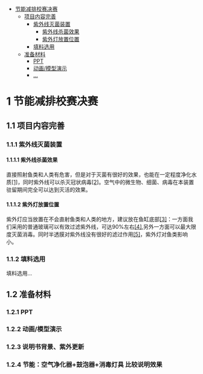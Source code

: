 <!-- TOC -->

- [节能减排校赛决赛](#节能减排校赛决赛)
    - [项目内容完善](#项目内容完善)
        - [紫外线灭菌装置](#紫外线灭菌装置)
            - [紫外线杀菌效果](#紫外线杀菌效果)
            - [紫外灯放置位置](#紫外灯放置位置)
        - [填料选用](#填料选用)
    - [准备材料](#准备材料)
        - [PPT](#ppt)
        - [动画/模型演示](#动画模型演示)
        - [...](#)

<!-- /TOC -->
# 1 节能减排校赛决赛
## 1.1 项目内容完善
### 1.1.1 紫外线灭菌装置
#### 1.1.1.1 紫外线杀菌效果
直接照射鱼类和人类有危害，但是对于灭菌有很好的效果，也能在一定程度净化水质[[1]](https://tieba.baidu.com/p/6388013467)，同时紫外线可以杀灭冠状病毒[[2]](https://www.zhihu.com/question/367207128?from=timeline)。空气中的微生物、细菌、病毒在本装置驻留期间完全可以达到灭活的效果。
#### 1.1.1.2 紫外灯放置位置
紫外灯应当放置在不会直射鱼类和人类的地方，建议放在鱼缸底部[[3]](https://zhidao.baidu.com/question/1894100936767805860.html)：一方面我们采用的普通玻璃可以有效过滤紫外线，可达90%左右[[4]](https://zhidao.baidu.com/question/584861101.html),另外一方面可以最大限度灭菌消毒。同时半透膜对紫外线没有很好的滤过作用[[5]](https://zhidao.baidu.com/question/1512452885314570460.html)，紫外灯对鱼类影响小。
### 1.1.2 填料选用
填料选用...
## 1.2 准备材料
### 1.2.1 PPT
### 1.2.2 动画/模型演示
### 1.2.3 说明书背景、紫外更新
### 1.2.4 节能：空气净化器+鼓泡器+消毒灯具 比较说明效果
